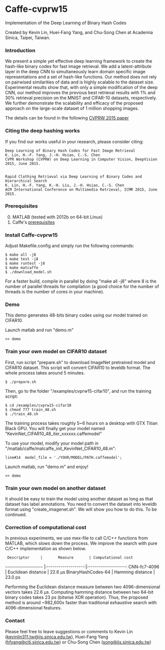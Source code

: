 # Caffe-cvprw15 

Implementation of the Deep Learning of Binary Hash Codes

Created by Kevin Lin, Huei-Fang Yang, and Chu-Song Chen at Academia Sinica, Taipei, Taiwan.

### Introduction

We present a simple yet effective deep learning framework to create the hash-like binary codes for fast image retrieval. We add a latent-attribute layer in the deep CNN to simultaneously learn domain specific image representations and a set of hash-like functions. Our method does not rely on pairwised similarities of data and is highly scalable to the dataset size. Experimental results show that, with only a simple modification of the deep CNN, our method improves the previous best retrieval results with 1% and 30% retrieval precision on the MNIST and CIFAR-10 datasets, respectively. We further demonstrate the scalability and efficacy of the proposed approach on the large-scale dataset of 1 million shopping images.

The details can be found in the following [CVPRW 2015 paper](http://www.iis.sinica.edu.tw/~kevinlin311.tw/cvprw15.pdf)

### Citing the deep hashing works

If you find our works useful in your research, please consider citing:

    Deep Learning of Binary Hash Codes for Fast Image Retrieval
    K. Lin, H.-F. Yang, J.-H. Hsiao, C.-S. Chen
    CVPR Workshop (CVPRW) on Deep Learning in Computer Vision, DeepVision 2015, June 2015.


    Rapid Clothing Retrieval via Deep Learning of Binary Codes and Hierarchical Search
    K. Lin, H.-F. Yang, K.-H. Liu, J.-H. Hsiao, C.-S. Chen
    ACM International Conference on Multimedia Retrieval, ICMR 2015, June 2015.

 
### Prerequisites

  0. MATLAB (tested with 2012b on 64-bit Linux)
  0. Caffe's [prerequisites](http://caffe.berkeleyvision.org/installation.html#prequequisites)


### Install Caffe-cvprw15

Adjust Makefile.config and simply run the following commands:

    $ make all -j8
    $ make test -j8
    $ make runtest -j8
    $ make matcaffe
    $ ./download_model.sh

For a faster build, compile in parallel by doing "make all -j8" where 8 is the number of parallel threads for compilation (a good choice for the number of threads is the number of cores in your machine).



### Demo

This demo generates 48-bits binary codes using our model trained on CIFAR10.
 
Launch matlab and run "demo.m"
    
    >> demo



### Train your own model on CIFAR10 dataset

First, run script "prepare.sh" to download ImageNet pretrained model and CIFAR10 dataset. This script will convert CIFAR10 to leveldb format. The whole process takes around 5 minutes.


    $ ./prepare.sh


Then, go to the folder "/examples/cvprw15-cifar10", and run the training script:


    $ cd /examples/cvprw15-cifar10
    $ chmod 777 train_48.sh
    $ ./train_48.sh


The training process takes roughly 5~6 hours on a desktop with GTX Titian Black GPU.
You will finally get your model named "KevinNet_CIFAR10_48_iter_xxxxxx.caffemodel"

To use your model, modify your model path in "/matlab/caffe/matcaffe_init_KevinNet_CIFAR10_48.m":

```
line#14  model_file = './YOUR/MODEL/PATH.caffemodel';
```

Launch matlab, run "demo.m" and enjoy!
    
    >> demo




### Train your own model on another dataset

It should be easy to train the model using another dataset as long as that dataset has label annotations. You need to convert the dataset into leveldb format using "create_imagenet.sh".  We will show you how to do this. To be continued.

 
### Correction of computational cost

In previous experiments, we use mex-file to call C/C++ functions from MATLAB, which slows down the process. We improve the search with pure C/C++ implementation as shown below.


     Descriptor     |       Measure       | Computational cost
------------------- |:-------------------:|:-------------------:
CNN-fc7-4096        | Euclidean distance  |       22.6 μs
BinaryHashCodes-64  | Hamming distance    |       23.0 ps


Performing the Euclidean distance measure between two 4096-dimensional vectors takes 22.6 μs.
Computing hamming distance between two 64-bit binary codes takes 23 ps (bitwise XOR operation).
Thus, the proposed method is around ~982,600x faster than traditional exhaustive search with 4096-dimensional features.


### Contact

Please feel free to leave suggestions or comments to Kevin Lin (kevinlin311.tw@iis.sinica.edu.tw), Huei-Fang Yang (hfyang@citi.sinica.edu.tw) or Chu-Song Chen (song@iis.sinica.edu.tw)



